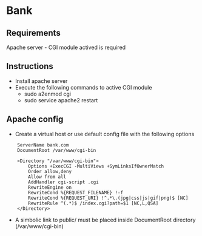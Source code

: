 # Bank

## Requirements
Apache server - CGI module actived is required 

## Instructions
  * Install apache server
  * Execute the following commands to active CGI module
  	- sudo a2enmod cgi
  	- sudo service apache2 restart

## Apache config
  * Create a virtual host or use default config file with the following options

```
	ServerName bank.com
	DocumentRoot /var/www/cgi-bin

	<Directory "/var/www/cgi-bin">
        Options +ExecCGI -MultiViews +SymLinksIfOwnerMatch
        Order allow,deny
        Allow from all
		AddHandler cgi-script .cgi
		RewriteEngine on
		RewriteCond %{REQUEST_FILENAME} !-f
		RewriteCond %{REQUEST_URI} !^.*\.(jpg|css|js|gif|png)$ [NC]
		RewriteRule ^(.*)$ /index.cgi?path=$1 [NC,L,QSA]
	</Directory>
```
  * A simbolic link to public/ must be placed inside DocumentRoot directory (/var/www/cgi-bin)